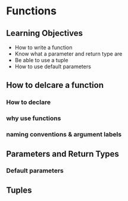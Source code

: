 # Functions

## Learning Objectives
- How to write a function
- Know what a parameter and return type are
- Be able to use a tuple
- How to use default parameters

## How to delcare a function

### How to declare
### why use functions
### naming conventions & argument labels

## Parameters and Return Types

### Default parameters

## Tuples




